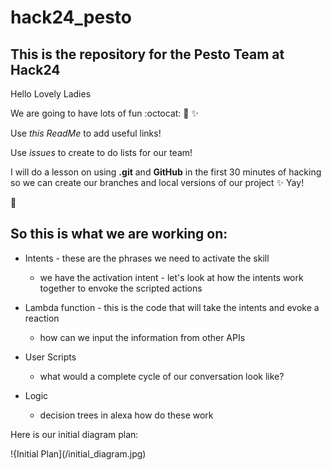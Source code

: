 # hack24_pesto

## This is the repository for the Pesto Team at Hack24

Hello Lovely Ladies 

We are going to have lots of fun :octocat: :purple_heart: :sparkles: 

Use _this ReadMe_ to add useful links! 

Use _issues_ to create to do lists for our team! 

I will do a lesson on using **.git** and **GitHub** in the first 30 minutes of hacking so we can create our branches and local versions of our project :sparkles: Yay! 

:purple_heart: 

## So this is what we are working on: 

* Intents - these are the phrases we need to activate the skill
  * we have the activation intent - let's look at how the intents work together to envoke the scripted actions

* Lambda function - this is the code that will take the intents and evoke a reaction
  * how can we input the information from other APIs
  
* User Scripts
  * what would a complete cycle of our conversation look like?
  
* Logic 
  * decision trees in alexa how do these work

Here is our initial diagram plan:

!{Initial Plan](/initial_diagram.jpg) 
